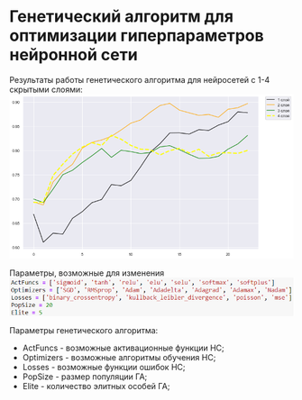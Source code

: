 # Генетический алгоритм для оптимизации гиперпараметров нейронной сети
Результаты работы генетического алгоритма для нейросетей с 1-4 скрытыми слоями:
![Результаты работы алгоритма](screenshots/Graph.png)

Параметры, возможные для изменения
![Параметры генетического алгоритма](screenshots/parameters.png)

Параметры генетического алгоритма:
* ActFuncs - возможные активационные функции НС;
* Optimizers - возможные алгоритмы обучения НС;
* Losses - возможные функции ошибок НС;
* PopSize - размер популяции ГА;
* Elite - количество элитных особей ГА;